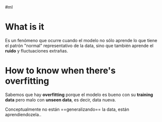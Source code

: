 #ml 
# What is it 

Es un fenómeno que ocurre cuando el modelo no sólo aprende lo que tiene el patrón "normal" representativo de la data, sino que también aprende el **ruido** y fluctuaciones extrañas.

# How to know when there's overfitting

Sabemos que hay **overfitting** porque el modelo es bueno con su **training data** pero malo con **unseen data**, es decir, data nueva. 

Conceptualmente no están ==generalizando== la data, están aprendiendozela.. 

